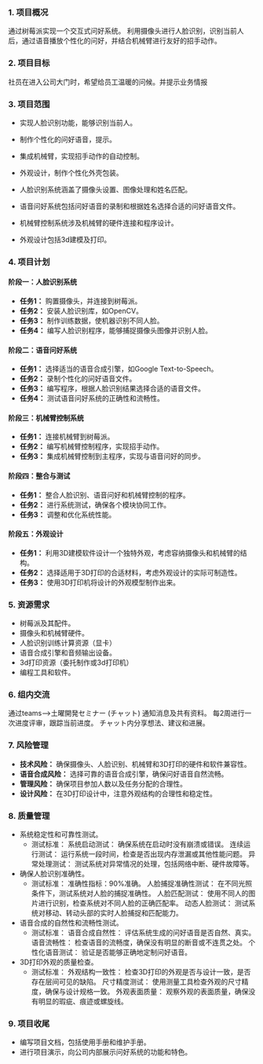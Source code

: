 ### 1. 项目概况

通过树莓派实现一个交互式问好系统。
利用摄像头进行人脸识别，识别当前人后，通过语音播放个性化的问好，并结合机械臂进行友好的招手动作。

### 2. 项目目标

社员在进入公司大门时，希望给员工温暖的问候。并提示业务情报

### 3. 项目范围
- 实现人脸识别功能，能够识别当前人。
- 制作个性化的问好语音，提示。
- 集成机械臂，实现招手动作的自动控制。
- 外观设计，制作个性化外壳包装。

- 人脸识别系统涵盖了摄像头设置、图像处理和姓名匹配。
- 语音问好系统包括问好语音的录制和根据姓名选择合适的问好语音文件。
- 机械臂控制系统涉及机械臂的硬件连接和程序设计。
- 外观设计包括3d建模及打印。

### 4. 项目计划

#### 阶段一：人脸识别系统

- **任务1：** 购置摄像头，并连接到树莓派。
- **任务2：** 安装人脸识别库，如OpenCV。
- **任务3：** 制作训练数据，使机器识别不同人脸。
- **任务4：** 编写人脸识别程序，能够捕捉摄像头图像并识别人脸。

#### 阶段二：语音问好系统

- **任务1：** 选择适当的语音合成引擎，如Google Text-to-Speech。
- **任务2：** 录制个性化的问好语音文件。
- **任务3：** 编写程序，根据人脸识别结果选择合适的语音文件。
- **任务4：** 测试语音问好系统的正确性和流畅性。

#### 阶段三：机械臂控制系统

- **任务1：** 连接机械臂到树莓派。
- **任务2：** 编写机械臂控制程序，实现招手动作。
- **任务3：** 集成机械臂控制到主程序，实现与语音问好的同步。

#### 阶段四：整合与测试

- **任务1：** 整合人脸识别、语音问好和机械臂控制的程序。
- **任务2：** 进行系统测试，确保各个模块协同工作。
- **任务3：** 调整和优化系统性能。

#### 阶段五：外观设计

- **任务1：** 利用3D建模软件设计一个独特外观，考虑容纳摄像头和机械臂的结构。
- **任务2：** 选择适用于3D打印的合适材料，考虑外观设计的实际可制造性。
- **任务3：** 使用3D打印机将设计的外观模型制作出来。
### 5. 资源需求

- 树莓派及其配件。
- 摄像头和机械臂硬件。
- 人脸识别训练计算资源（显卡）
- 语音合成引擎和音频输出设备。
- 3d打印资源（委托制作或3d打印机）
- 编程工具和软件。

### 6. 组内交流

通过teams-->土曜開発セミナー (チャット) 通知消息及共有资料。
每2周进行一次进度评审，跟踪当前进度。
チャット内分享想法、建议和进展。



### 7. 风险管理

- **技术风险：** 确保摄像头、人脸识别、机械臂和3D打印的硬件和软件兼容性。
- **语音合成风险：** 选择可靠的语音合成引擎，确保问好语音自然流畅。
- **管理风险：** 确保项目参加人数以及任务分配的合理性。
- **设计风险：** 在3D打印设计中，注意外观结构的合理性和稳定性。

### 8. 质量管理

- 系统稳定性和可靠性测试。
	- 测试标准：
		系统启动测试： 确保系统在启动时没有崩溃或错误。
		连续运行测试： 运行系统一段时间，检查是否出现内存泄漏或其他性能问题。
		异常处理测试： 测试系统对异常情况的处理，包括网络中断、硬件故障等。
- 确保人脸识别准确性。
	- 测试标准：
		准确性指标：90%准确。
		人脸捕捉准确性测试： 在不同光照条件下，测试系统对人脸的捕捉准确性。
		人脸匹配测试： 使用不同人的图片进行识别，检查系统对不同人脸的正确匹配率。
		动态人脸测试： 测试系统对移动、转动头部的实时人脸捕捉和匹配能力。
- 语音合成的自然性和流畅性测试。
	- 测试标准：
		语音合成自然性： 评估系统生成的问好语音是否自然、真实。
		语音流畅性： 检查语音的流畅度，确保没有明显的断音或不连贯之处。
		个性化语音测试： 验证是否能够正确地定制问好语音。
- 3D打印外观的质量检查。
	- 测试标准：
		外观结构一致性： 检查3D打印的外观是否与设计一致，是否存在层间可见的缺陷。
		尺寸精度测试： 使用测量工具检查外观的尺寸精度，确保与设计规格一致。
		外观表面质量： 观察外观的表面质量，确保没有明显的瑕疵、痕迹或螺旋线。

### 9. 项目收尾

- 编写项目文档，包括使用手册和维护手册。
- 进行项目演示，向公司内部展示问好系统的功能和特色。
